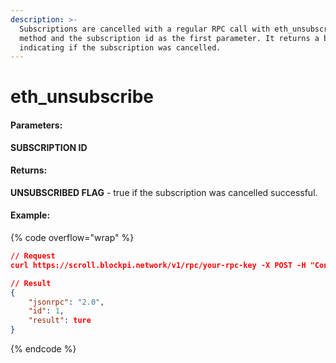 ```yaml
---
description: >-
  Subscriptions are cancelled with a regular RPC call with eth_unsubscribe as a
  method and the subscription id as the first parameter. It returns a bool
  indicating if the subscription was cancelled.
---
```


# eth\_unsubscribe

#### **Parameters:**

**SUBSCRIPTION ID**

#### **Returns:**

**UNSUBSCRIBED FLAG** - true if the subscription was cancelled successful.

#### Example:

{% code overflow="wrap" %}
```json
// Request
curl https://scroll.blockpi.network/v1/rpc/your-rpc-key -X POST -H "Content-Type: application/json" --data '{"jsonrpc":"2.0","method":"eth_unsubscribe","params":["0xf13f7073ddef66a8c1b0c9c9f0e543c3"],"id":1}'

// Result
{
    "jsonrpc": "2.0",
    "id": 1,
    "result": ture
}
```
{% endcode %}
